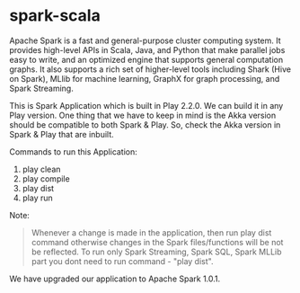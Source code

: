 spark-scala
===========

Apache Spark is a fast and general-purpose cluster computing system. It provides high-level APIs in Scala, Java, and Python that make parallel jobs easy to write, and an optimized engine that supports general computation graphs. It also supports a rich set of higher-level tools including Shark (Hive on Spark), MLlib for machine learning, GraphX for graph processing, and Spark Streaming.

This is Spark Application which is built in Play 2.2.0. We can build it in any Play version. One thing that we have to keep in mind is the Akka version should be compatible to both Spark & Play. So, check the Akka version in Spark & Play that are inbuilt.

Commands to run this Application:

1. play clean
2. play compile
3. play dist
4. play run

Note: 
> Whenever a change is made in the application, then run play dist command otherwise changes in the Spark files/functions will be not be reflected.
> To run only Spark Streaming, Spark SQL, Spark MLLib part you dont need to run command - "play dist".

We have upgraded our application to Apache Spark 1.0.1.
